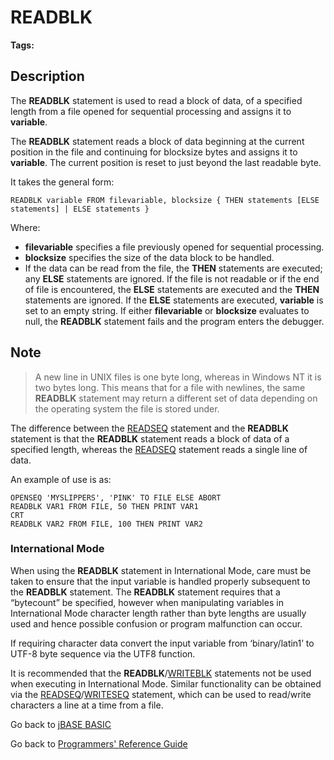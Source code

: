 # READBLK

<PageHeader />

**Tags:**
<badge text='record handling' vertical='middle' />
<badge text='data processing' vertical='middle' />

## Description

The **READBLK** statement is used to read a block of data, of a specified length from a file opened for sequential processing and assigns it to **variable**.

The **READBLK** statement reads a block of data beginning at the current position in the file and continuing for blocksize bytes and assigns it to **variable**. The current position is reset to just beyond the last readable byte.

It takes the general form:

```
READBLK variable FROM filevariable, blocksize { THEN statements [ELSE statements] | ELSE statements }
```

Where:

- **filevariable** specifies a file previously opened for sequential processing.
- **blocksize** specifies the size of the data block to be handled.
- If the data can be read from the file, the **THEN** statements are executed; any **ELSE** statements are ignored. If the file is not readable or if the end of file is encountered, the **ELSE** statements are executed and the **THEN** statements are ignored. If the **ELSE** statements are executed, **variable** is set to an empty string. If either **filevariable** or **blocksize** evaluates to null, the **READBLK** statement fails and the program enters the debugger.

## Note

> A new line in UNIX files is one byte long, whereas in Windows NT it is two bytes long. This means that for a file with newlines, the same **READBLK** statement may return a different set of data depending on the operating system the file is stored under.

The difference between the [READSEQ](./../readseq) statement and the **READBLK** statement is that the **READBLK** statement reads a block of data of a specified length, whereas the [READSEQ](./../readseq) statement reads a single line of data.

An example of use is as:

```
OPENSEQ 'MYSLIPPERS', 'PINK' TO FILE ELSE ABORT
READBLK VAR1 FROM FILE, 50 THEN PRINT VAR1
CRT
READBLK VAR2 FROM FILE, 100 THEN PRINT VAR2
```

### International Mode

When using the **READBLK** statement in International Mode, care must be taken to ensure that the input variable is handled properly subsequent to the **READBLK** statement. The **READBLK** statement requires that a “bytecount” be specified, however when manipulating variables in International Mode character length rather than byte lengths are usually used and hence possible confusion or program malfunction can occur.

If requiring character data convert the input variable from ‘binary/latin1’ to UTF-8 byte sequence via the UTF8 function.

It is recommended that the **READBLK**/[WRITEBLK](./../writeblk) statements not be used when executing in International Mode. Similar functionality can be obtained via the [READSEQ](./../readseq)/[WRITESEQ](./../writeseq) statement, which can be used to read/write characters a line at a time from a file.

Go back to [jBASE BASIC](./../README.md)

Go back to [Programmers' Reference Guide](./../../reference-guides/jbc/README.md)

  
<PageFooter />
